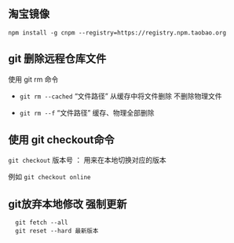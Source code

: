 
## 淘宝镜像

    npm install -g cnpm --registry=https://registry.npm.taobao.org

## git 删除远程仓库文件

使用 git rm 命令

- `git rm --cached` “文件路径”  从缓存中将文件删除 不删除物理文件

- `git rm --f` “文件路径”  缓存、物理全部删除

## 使用 git checkout命令

 `git checkout` 版本号 ： 用来在本地切换对应的版本
 
 例如 `git checkout online`
 
## git放弃本地修改 强制更新

      git fetch --all
      git reset --hard 最新版本

